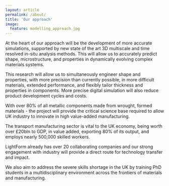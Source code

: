 ```yaml
---
layout: article
permalink: /about/
title: 'Our approach'
image:
  feature: modelling_approach.jpg
---
```


At the heart of our approach will be the development of more accurate simulations, supported by new state of the art 3D multiscale and time resolved in-situ analysis methods. This will allow us to accurately predict shape, microstructure, and properties in dynamically evolving complex materials systems.

This research will allow us to simultaneously engineer shape and properties, with more precision than currently possible, in more difficult materials, extended performance, and flexibly tailor thickness and properties in components. More precise digital simulation will also reduce product development cycles and costs.

With over 80% of all metallic components made from wrought, formed materials - the project will provide the critical science base required to allow UK industry to innovate in high value-added manufacturing.

The transport manufacturing sector is vital to the UK economy, being worth over £20bln to GDP, in value added, exporting 80% of its output, and employs nearly 500,000 skilled workers.

LightForm already has over 20 collaborating companies and our strong engagement with industry will provide a direct route for technology transfer and impact.

We also aim to address the severe skills shortage in the UK by training PhD students in a multidisciplinary environment across the frontiers of materials and manufacturing.
